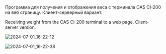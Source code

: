 Программа для получения и отображения веса с терминала CAS CI-200 на веб страницу. Клиент-серверный вариант.

Receiving weight from the CAS CI-200 terminal to a web page. Client-server version.

![2024-07-01_16-22-12](https://github.com/Alexeusss/CasWeightWeb/assets/173336356/e554d5cd-da6b-426e-98f8-8ac7abf7382d)

![2024-07-01_16-22-38](https://github.com/Alexeusss/CasWeightWeb/assets/173336356/3a4601c1-c114-4d3b-899a-c523382c101f)
